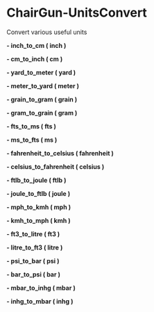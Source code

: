 # ChairGun-UnitsConvert
Convert various useful units

__- inch_to_cm ( inch )__

__- cm_to_inch ( cm )__

__- yard_to_meter ( yard )__

__- meter_to_yard ( meter )__

__- grain_to_gram ( grain )__

__- gram_to_grain ( gram )__

__- fts_to_ms ( fts )__

__- ms_to_fts ( ms )__

__- fahrenheit_to_celsius ( fahrenheit )__

__- celsius_to_fahrenheit ( celsius )__

__- ftlb_to_joule ( ftlb )__

__- joule_to_ftlb ( joule )__

__- mph_to_kmh ( mph )__

__- kmh_to_mph ( kmh )__

__- ft3_to_litre ( ft3 )__

__- litre_to_ft3 ( litre )__

__- psi_to_bar ( psi )__

__- bar_to_psi ( bar )__

__- mbar_to_inhg ( mbar )__

__- inhg_to_mbar ( inhg )__
